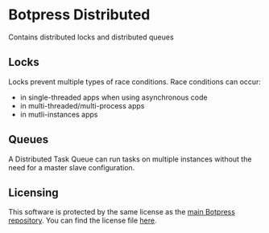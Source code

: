 # Botpress Distributed

Contains distributed locks and distributed queues

## Locks

Locks prevent multiple types of race conditions. Race conditions can occur:

- in single-threaded apps when using asynchronous code
- in multi-threaded/multi-process apps
- in mutli-instances apps

## Queues

A Distributed Task Queue can run tasks on multiple instances without the need for a master slave configuration.

## Licensing

This software is protected by the same license as the [main Botpress repository](https://github.com/botpress/botpress). You can find the license file [here](https://github.com/botpress/botpress/blob/master/LICENSE).
